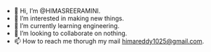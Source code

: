 - 👋 Hi, I’m @HIMASREERAMINI.
- 👀 I’m interested in making new things.
- 🌱 I’m currently learning engineering.
- 💞️ I’m looking to collaborate on nothing.
- 📫 How to reach me thorugh my mail himareddy1025@gmail.com.

<!---
HIMASREERAMINI/HIMASREERAMINI is a ✨ special ✨ repository because its `README.md` (this file) appears on your GitHub profile.
You can click the Preview link to take a look at your changes.
--->

